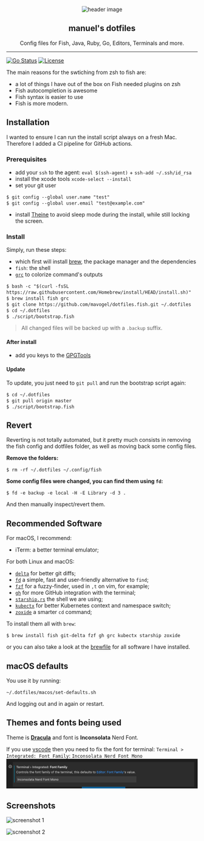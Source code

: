 <p align="center">
  <img alt="header image" src="https://raw.githubusercontent.com/mavogel/dotfiles.fish/master/docs/header.svg" height="350" />
  <h2 align="center">manuel's dotfiles</h2>
  <p align="center">Config files for Fish, Java, Ruby, Go, Editors, Terminals and more.</p>
</p>

---

[![Go Status](https://github.com/mavogel/dotfiles.fish/workflows/test/badge.svg)](https://github.com/mavogel/dotfiles.fish/actions)
[![License](https://img.shields.io/badge/license-MIT-blue.svg)](https://github.com/mavogel/dotfiles.fish/blob/main/LICENSE)  

The main reasons for the swtiching from zsh to fish are:

- a lot of things I have out of the box on Fish needed plugins on zsh
- Fish autocompletion is awesome
- Fish syntax is easier to use
- Fish is more modern.

## Installation
I wanted to ensure I can run the install script always on a fresh Mac. Therefore I added a CI pipeline for GitHub actions.

### Prerequisites
- add your `ssh` to the agent: `eval $(ssh-agent)` + `ssh-add ~/.ssh/id_rsa`
- install the xcode tools `xcode-select --install`
- set your git user
```console
$ git config --global user.name "test"
$ git config --global user.email "test@example.com"
```
- install [Theine](https://apps.apple.com/de/app/theine/id955848755?mt=12) to avoid sleep mode during the install, while still locking the screen.
### Install

Simply, run these steps:
- which first will install [brew](https://brew.sh), the package manager and the dependencies
- `fish`: the shell
- [`grc`](https://github.com/garabik/grc) to colorize command's outputs

```console
$ bash -c "$(curl -fsSL https://raw.githubusercontent.com/Homebrew/install/HEAD/install.sh)"
$ brew install fish grc
$ git clone https://github.com/mavogel/dotfiles.fish.git ~/.dotfiles
$ cd ~/.dotfiles
$ ./script/bootstrap.fish
```

> All changed files will be backed up with a `.backup` suffix.

#### After install
- add you keys to the [GPGTools](https://gpgtools.org/)

#### Update

To update, you just need to `git pull` and run the bootstrap script again:

```console
$ cd ~/.dotfiles
$ git pull origin master
$ ./script/bootstrap.fish
```

## Revert

Reverting is not totally automated, but it pretty much consists in removing
the fish config and dotfiles folder, as well as moving back some config files.

**Remove the folders:**

```console
$ rm -rf ~/.dotfiles ~/.config/fish
```

**Some config files were changed, you can find them using `fd`:**

```console
$ fd -e backup -e local -H -E Library -d 3 .
```

And then manually inspect/revert them.

## Recommended Software

For macOS, I recommend:

- iTerm: a better terminal emulator;

For both Linux and macOS:

- [`delta`](https://github.com/dandavison/delta) for better git diffs;
- [`fd`](https://github.com/sharkdp/fd) a simple, fast and user-friendly alternative to `find`;
- [`fzf`](https://github.com/junegunn/fzf) for a fuzzy-finder, used in `,t` on vim, for example;
- [`gh`](https://github.com/cli/cli) for more GitHub integration with the terminal;
- [`starship.rs`](https://starship.rs) the shell we are using;
- [`kubectx`](https://github.com/ahmetb/kubectx) for better Kubernetes context and namespace switch;
- [`zoxide`](https://github.com/ajeetdsouza/zoxide) a smarter `cd` command;

To install them all with `brew`:

```console
$ brew install fish git-delta fzf gh grc kubectx starship zoxide
```

or you can also take a look at the [brewfile](brewfile) for all software I have installed.

## macOS defaults

You use it by running:

```console
~/.dotfiles/macos/set-defaults.sh
```

And logging out and in again or restart.

## Themes and fonts being used

Theme is **[Dracula](https://draculatheme.com)** and font is **Inconsolata**
Nerd Font.

If you use [vscode](https://code.visualstudio.com/) then you need to fix the font for terminal:
`Terminal > Integrated: Font Family`: `Inconsolata Nerd Font Mono`
![vscode-terminal-font][vsctfont]

## Screenshots

![screenshot 1][scrn1]

![screenshot 2][scrn2]

[scrn1]: /docs/screenshot1.png
[scrn2]: /docs/screenshot2.png
[vsctfont]: /docs/vscode-terminal-font.png
